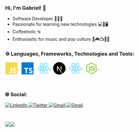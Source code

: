 ### Hi, I'm Gabriel! 🤘

- Software Developer 🧑🏻‍💻
- Passionate for learning new technologies 💻📱🖥
- Coffeeholic ☕
- Enthusiastic for music and pop culture 🖖🎮📺🎸🎤
&nbsp;

### :gear: Languages, Frameworks, Technologies and Tools:

<div>
  <a href="https://developer.mozilla.org/en-US/docs/Web/javascript">
     <img align="center" width="40" height="40" src="https://raw.githubusercontent.com/devicons/devicon/master/icons/javascript/javascript-plain.svg">  
  </a>
  &nbsp;
  <a href="https://www.typescriptlang.org/">
    <img align="center" width="40" height="40" src="https://raw.githubusercontent.com/devicons/devicon/master/icons/typescript/typescript-plain.svg">  
  </a>
  &nbsp;
  <a href="https://reactjs.org/">
     <img align="center" width="40" height="40" src="https://raw.githubusercontent.com/devicons/devicon/master/icons/react/react-original.svg"> 
  </a>
  &nbsp;
  <a href="https://nextjs.org/">
    <img align="center" width="40" height="40" src="https://raw.githubusercontent.com/devicons/devicon/master/icons/nextjs/nextjs-original.svg"> 
  </a>
  &nbsp;
   <a href="https://reactnative.dev/">
    <img align="center" width="40" height="40" src="https://raw.githubusercontent.com/devicons/devicon/master/icons/react/react-original.svg"> 
  </a>
  &nbsp;
  <a href="https://nodejs.org/en/">
    <img align="center" width="40" height="40" src="https://raw.githubusercontent.com/devicons/devicon/master/icons/nodejs/nodejs-plain.svg"> 
  </a>
  &nbsp;
</div>

&nbsp;

### :globe_with_meridians: Social:

<div>
  <a href="https://www.linkedin.com/in/gabriel-castro-da-silva-martins-239b67181/" target="_blank">
    <img alt="LinkedIn" src="https://img.shields.io/badge/LinkedIn-0077B5?style=for-the-badge&logo=linkedin&logoColor=white" />
  </a>
  <a href="https://twitter.com/martinsbiel99" target="_blank">
    <img alt="Twitter" src="https://img.shields.io/badge/Twitter-1DA1F2?style=for-the-badge&logo=twitter&logoColor=white" />
  </a>
  <a href="mailto:martinsgabriel1956@gmail.com" target="_blank">
    <img alt="Gmail" src="https://img.shields.io/badge/Gmail-cc342d?style=for-the-badge&logo=gmail&logoColor=white" />
  </a>
  <a href="https://www.instagram.com/martinsgabriel99/">
    <img alt="Gmail" src="https://img.shields.io/badge/Instagram-E4405F?style=for-the-badge&logo=instagram&logoColor=white" />
  </a>
</div>

&nbsp;

<div>
  <div align="center">
    <img align="left" src="https://github-readme-stats.vercel.app/api?username=martinsgabriel1956&count_private=true&theme=dracula&show_icons=true"> 
    <img align="left" src="https://github-readme-stats.vercel.app/api/top-langs/?username=martinsgabriel1956&theme=dracula">  
  </div> 
</div>

